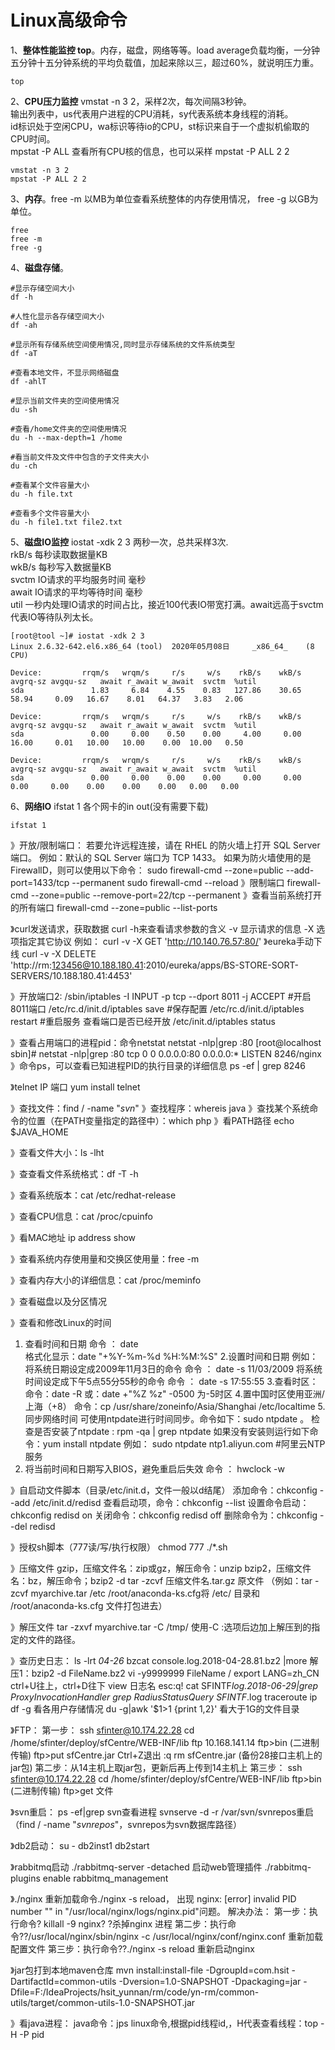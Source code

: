 # Linux高级命令
1、**整体性能监控 top**。内存，磁盘，网络等等。load average负载均衡，一分钟五分钟十五分钟系统的平均负载值，加起来除以三，超过60%，就说明压力重。  
```
top
```
2、**CPU压力监控** vmstat -n 3 2，采样2次，每次间隔3秒钟。  
输出列表中，us代表用户进程的CPU消耗，sy代表系统本身线程的消耗。  
id标识处于空闲CPU，wa标识等待io的CPU，st标识来自于一个虚拟机偷取的CPU时间。  
mpstat -P ALL 查看所有CPU核的信息，也可以采样 mpstat -P ALL 2 2  
````
vmstat -n 3 2
mpstat -P ALL 2 2
````
3、**内存**。free -m 以MB为单位查看系统整体的内存使用情况， free -g 以GB为单位。  
```
free
free -m 
free -g
```
4、**磁盘存储**。
```
#显示存储空间大小
df -h

#人性化显示各存储空间大小
df -ah

#显示所有存储系统空间使用情况,同时显示存储系统的文件系统类型
df -aT

#查看本地文件，不显示网络磁盘
df -ahlT

#显示当前文件夹的空间使用情况
du -sh

#查看/home文件夹的空间使用情况
du -h --max-depth=1 /home

#看当前文件及文件中包含的子文件夹大小
du -ch

#查看某个文件容量大小
du -h file.txt

#查看多个文件容量大小
du -h file1.txt file2.txt 
```
5、**磁盘IO监控** iostat -xdk 2 3 两秒一次，总共采样3次.  
rkB/s 每秒读取数据量KB  
wkB/s 每秒写入数据量KB  
svctm IO请求的平均服务时间 毫秒  
await IO请求的平均等待时间 毫秒  
util 一秒内处理IO请求的时间占比，接近100代表IO带宽打满。await远高于svctm代表IO等待队列太长。  

```
[root@tool ~]# iostat -xdk 2 3
Linux 2.6.32-642.el6.x86_64 (tool) 	2020年05月08日 	_x86_64_	(8 CPU)

Device:         rrqm/s   wrqm/s     r/s     w/s    rkB/s    wkB/s avgrq-sz avgqu-sz   await r_await w_await  svctm  %util
sda               1.83     6.84    4.55    0.83   127.86    30.65    58.94     0.09   16.67    8.01   64.37   3.83   2.06

Device:         rrqm/s   wrqm/s     r/s     w/s    rkB/s    wkB/s avgrq-sz avgqu-sz   await r_await w_await  svctm  %util
sda               0.00     0.00    0.50    0.00     4.00     0.00    16.00     0.01   10.00   10.00    0.00  10.00   0.50

Device:         rrqm/s   wrqm/s     r/s     w/s    rkB/s    wkB/s avgrq-sz avgqu-sz   await r_await w_await  svctm  %util
sda               0.00     0.00    0.00    0.00     0.00     0.00     0.00     0.00    0.00    0.00    0.00   0.00   0.00

```

6、**网络IO** ifstat 1 各个网卡的in out(没有需要下载)
```
ifstat 1
```
















》开放/限制端口：
若要允许远程连接，请在 RHEL 的防火墙上打开 SQL Server 端口。
例如：默认的 SQL Server 端口为 TCP 1433。 
如果为防火墙使用的是 FirewallD，则可以使用以下命令：
sudo firewall-cmd --zone=public --add-port=1433/tcp --permanent
sudo firewall-cmd --reload
》限制端口
firewall-cmd --zone=public --remove-port=22/tcp --permanent
》查看当前系统打开的所有端口
firewall-cmd --zone=public --list-ports


》curl发送请求，获取数据
curl -h来查看请求参数的含义
-v 显示请求的信息
-X 选项指定其它协议
例如：
curl -v -X GET 'http://10.140.76.57:80/'
》eureka手动下线
curl -v -X DELETE 'http://rm:123456@10.188.180.41:2010/eureka/apps/BS-STORE-SORT-SERVERS/10.188.180.41:4453'

》开放端口2:
/sbin/iptables -I INPUT -p tcp --dport 8011 -j ACCEPT #开启8011端口 
/etc/rc.d/init.d/iptables save #保存配置 
/etc/rc.d/init.d/iptables restart #重启服务 
查看端口是否已经开放
/etc/init.d/iptables status


》查看占用端口的进程pid：命令netstat
netstat -nlp|grep :80
[root@localhost sbin]# netstat -nlp|grep :80
tcp        0      0 0.0.0.0:80                  0.0.0.0:*                   LISTEN      8246/nginx 
》命令ps，可以查看已知进程PID的执行目录的详细信息
ps -ef | grep 8246


》telnet IP 端口
yum install telnet


》查找文件：find / -name "*svn*"
》查找程序：whereis java
》查找某个系统命令的位置（在PATH变量指定的路径中）：which php
》看PATH路径  echo $JAVA_HOME

》查看文件大小：ls -lht

》查查看文件系统格式：df -T -h

》查看系统版本：cat /etc/redhat-release

》查看CPU信息：cat /proc/cpuinfo

》看MAC地址  ip address show

》查看系统内存使用量和交换区使用量：free -m

》查看内存大小的详细信息：cat /proc/meminfo

》查看磁盘以及分区情况



》查看和修改Linux的时间
1. 查看时间和日期
命令 ： date  
格式化显示：date "+%Y-%m-%d %H:%M:%S"
2.设置时间和日期
例如：将系统日期设定成2009年11月3日的命令
命令 ： date -s 11/03/2009
将系统时间设定成下午5点55分55秒的命令
命令 ： date -s 17:55:55
3.查看时区：
命令：date -R 
或：date +"%Z %z"
-0500 为-5时区
4.置中国时区使用亚洲/上海（+8）
命令：cp /usr/share/zoneinfo/Asia/Shanghai /etc/localtime
5.同步网络时间
可使用ntpdate进行时间同步。命令如下：sudo ntpdate <ip address>。
检查是否安装了ntpdate : rpm -qa | grep ntpdate
如果没有安装则运行如下命令：yum install ntpdate
例如：
sudo ntpdate ntp1.aliyun.com #阿里云NTP服务
6. 将当前时间和日期写入BIOS，避免重启后失效
命令 ： hwclock -w


》自启动文件脚本（目录/etc/init.d，文件一般以d结尾）
添加命令：chkconfig --add /etc/init.d/redisd
查看启动项，命令：chkconfig --list
设置命令启动：chkconfig redisd on
关闭命令：chkconfig redisd off
删除命令为：chkconfig --del redisd


》授权sh脚本（777读/写/执行权限）
chmod 777 ./*.sh


》压缩文件
gzip，压缩文件名：zip或gz，解压命令：unzip
bzip2，压缩文件名：bz，解压命令；bzip2 -d
tar -zcvf 压缩文件名.tar.gz 原文件
（例如：tar -zcvf myarchive.tar /etc /root/anaconda-ks.cfg将 /etc/ 目录和 /root/anaconda-ks.cfg 文件打包进去）


》解压文件
tar -zxvf myarchive.tar -C /tmp/ 使用-C :选项后边加上解压到的指定的文件的路径。


》查历史日志：
ls -lrt *04-26*
bzcat console.log.2018-04-28.81.bz2 |more
解压1：bzip2 -d FileName.bz2
vi -y9999999 FileName  /   export LANG=zh_CN
ctrl+U往上，ctrl+D往下
view 日志名 esc:q!
cat SFINTF*log.2018-06-29|grep ProxyInvocationHandler
grep RadiusStatusQuery SFINTF*.log
traceroute ip
df -g 看各用户存储情况
du -g|awk '$1>1 {print $1,$2}' 看大于1G的文件目录


》FTP：
第一步：
ssh sfinter@10.174.22.28
cd /home/sfinter/deploy/sfCentre/WEB-INF/lib
ftp 10.168.141.14
ftp>bin  (二进制传输)
ftp>put sfCentre.jar
Ctrl+Z退出 
:q
rm sfCentre.jar (备份28接口主机上的jar包)
第二步：从14主机上取jar包，更新后再上传到14主机上
第三步：
ssh sfinter@10.174.22.28
cd /home/sfinter/deploy/sfCentre/WEB-INF/lib
ftp>bin  (二进制传输)
ftp>get 文件


》svn重启：
ps -ef|grep svn查看进程
svnserve -d -r /var/svn/svnrepos重启（find / -name "*svnrepos*"，svnrepos为svn数据库路径）


》db2启动：
su - db2inst1
db2start


》rabbitmq启动
./rabbitmq-server -detached
启动web管理插件
./rabbitmq-plugins enable rabbitmq_management


》./nginx 重新加载命令./nginx -s reload，
出现
nginx: [error] invalid PID number "" in "/usr/local/nginx/logs/nginx.pid"问题。
解决办法：
第一步：执行命令? killall -9 nginx? ?杀掉nginx 进程
第二步：执行命令??/usr/local/nginx/sbin/nginx -c /usr/local/nginx/conf/nginx.conf 重新加载配置文件
第三步：执行命令??./nginx -s reload 重新启动nginx


》jar包打到本地maven仓库
mvn install:install-file -DgroupId=com.hsit -DartifactId=common-utils -Dversion=1.0-SNAPSHOT -Dpackaging=jar -Dfile=F:/IdeaProjects/hsit_yunnan/rm/code/yn-rm/common-utils/target/common-utils-1.0-SNAPSHOT.jar


》看java进程：
java命令：jps
linux命令,根据pid线程id,，H代表查看线程：top -H -P pid